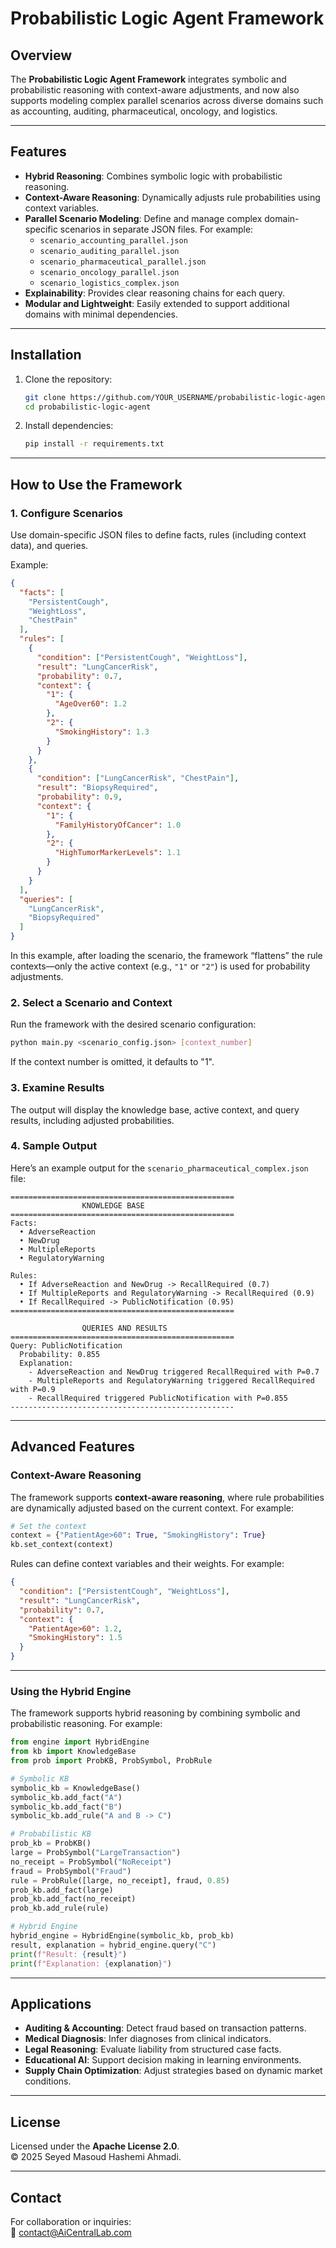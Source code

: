 # Probabilistic Logic Agent Framework

## Overview

The **Probabilistic Logic Agent Framework** integrates symbolic and probabilistic reasoning with context-aware adjustments, and now also supports modeling complex parallel scenarios across diverse domains such as accounting, auditing, pharmaceutical, oncology, and logistics.

---

## Features

- **Hybrid Reasoning**: Combines symbolic logic with probabilistic reasoning.
- **Context-Aware Reasoning**: Dynamically adjusts rule probabilities using context variables.
- **Parallel Scenario Modeling**: Define and manage complex domain-specific scenarios in separate JSON files. For example:
  - `scenario_accounting_parallel.json`
  - `scenario_auditing_parallel.json`
  - `scenario_pharmaceutical_parallel.json`
  - `scenario_oncology_parallel.json`
  - `scenario_logistics_complex.json`
- **Explainability**: Provides clear reasoning chains for each query.
- **Modular and Lightweight**: Easily extended to support additional domains with minimal dependencies.

---

## Installation

1. Clone the repository:
   ```bash
   git clone https://github.com/YOUR_USERNAME/probabilistic-logic-agent.git
   cd probabilistic-logic-agent
   ```

2. Install dependencies:
   ```bash
   pip install -r requirements.txt
   ```

---

## How to Use the Framework

### 1. Configure Scenarios

Use domain-specific JSON files to define facts, rules (including context data), and queries.

Example:
```json
{
  "facts": [
    "PersistentCough",
    "WeightLoss",
    "ChestPain"
  ],
  "rules": [
    {
      "condition": ["PersistentCough", "WeightLoss"],
      "result": "LungCancerRisk",
      "probability": 0.7,
      "context": {
        "1": {
          "AgeOver60": 1.2
        },
        "2": {
          "SmokingHistory": 1.3
        }
      }
    },
    {
      "condition": ["LungCancerRisk", "ChestPain"],
      "result": "BiopsyRequired",
      "probability": 0.9,
      "context": {
        "1": {
          "FamilyHistoryOfCancer": 1.0
        },
        "2": {
          "HighTumorMarkerLevels": 1.1
        }
      }
    }
  ],
  "queries": [
    "LungCancerRisk",
    "BiopsyRequired"
  ]
}
```
In this example, after loading the scenario, the framework “flattens” the rule contexts—only the active context (e.g., `"1"` or `"2"`) is used for probability adjustments.

### 2. Select a Scenario and Context

Run the framework with the desired scenario configuration:
```bash
python main.py <scenario_config.json> [context_number]
```
If the context number is omitted, it defaults to "1".

### 3. Examine Results

The output will display the knowledge base, active context, and query results, including adjusted probabilities.

### 4. Sample Output

Here’s an example output for the `scenario_pharmaceutical_complex.json` file:

```
==================================================
                KNOWLEDGE BASE
==================================================
Facts:
  • AdverseReaction
  • NewDrug
  • MultipleReports
  • RegulatoryWarning

Rules:
  • If AdverseReaction and NewDrug -> RecallRequired (0.7)
  • If MultipleReports and RegulatoryWarning -> RecallRequired (0.9)
  • If RecallRequired -> PublicNotification (0.95)
==================================================

                QUERIES AND RESULTS
==================================================
Query: PublicNotification
  Probability: 0.855
  Explanation:
    - AdverseReaction and NewDrug triggered RecallRequired with P=0.7
    - MultipleReports and RegulatoryWarning triggered RecallRequired with P=0.9
    - RecallRequired triggered PublicNotification with P=0.855
--------------------------------------------------
```

---

## Advanced Features

### Context-Aware Reasoning

The framework supports **context-aware reasoning**, where rule probabilities are dynamically adjusted based on the current context. For example:

```python
# Set the context
context = {"PatientAge>60": True, "SmokingHistory": True}
kb.set_context(context)
```

Rules can define context variables and their weights. For example:
```json
{
  "condition": ["PersistentCough", "WeightLoss"],
  "result": "LungCancerRisk",
  "probability": 0.7,
  "context": {
    "PatientAge>60": 1.2,
    "SmokingHistory": 1.5
  }
}
```

---

### Using the Hybrid Engine

The framework supports hybrid reasoning by combining symbolic and probabilistic reasoning. For example:

```python
from engine import HybridEngine
from kb import KnowledgeBase
from prob import ProbKB, ProbSymbol, ProbRule

# Symbolic KB
symbolic_kb = KnowledgeBase()
symbolic_kb.add_fact("A")
symbolic_kb.add_fact("B")
symbolic_kb.add_rule("A and B -> C")

# Probabilistic KB
prob_kb = ProbKB()
large = ProbSymbol("LargeTransaction")
no_receipt = ProbSymbol("NoReceipt")
fraud = ProbSymbol("Fraud")
rule = ProbRule([large, no_receipt], fraud, 0.85)
prob_kb.add_fact(large)
prob_kb.add_fact(no_receipt)
prob_kb.add_rule(rule)

# Hybrid Engine
hybrid_engine = HybridEngine(symbolic_kb, prob_kb)
result, explanation = hybrid_engine.query("C")
print(f"Result: {result}")
print(f"Explanation: {explanation}")
```

---

## Applications

- **Auditing & Accounting**: Detect fraud based on transaction patterns.
- **Medical Diagnosis**: Infer diagnoses from clinical indicators.
- **Legal Reasoning**: Evaluate liability from structured case facts.
- **Educational AI**: Support decision making in learning environments.
- **Supply Chain Optimization**: Adjust strategies based on dynamic market conditions.

---

## License

Licensed under the **Apache License 2.0**.  
© 2025 Seyed Masoud Hashemi Ahmadi.

---

## Contact

For collaboration or inquiries:  
📧 [contact@AiCentralLab.com](mailto:contact@AiCentralLab.com)

